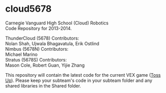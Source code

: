 cloud5678
=========

Carnegie Vanguard High School (Cloud) Robotics  
Code Repository for 2013-2014.

ThunderCloud (5678) Contributors:  
Nolan Shah, Ujwala Bhagavatula, Erik Ostlind  
Nimbus (5678N) Contributors:  
Michael Marino  
Stratus (5678S) Contributors:  
Mason Cole, Robert Guan, Yijie Zhang  

This repository will contain the latest code for the current VEX game ([Toss Up](http://www.vexforum.com/wiki/Toss_Up)). 
Please keep your subteam's code in your subteam folder and any shared libraries in the Shared folder.
